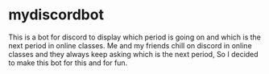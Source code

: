 # mydiscordbot
This is a bot for discord to display which period is going on and which is the next period in online classes.
Me and my friends chill on discord in online classes and they always keep asking which is the next period, So I decided to make this bot for this and for fun.
